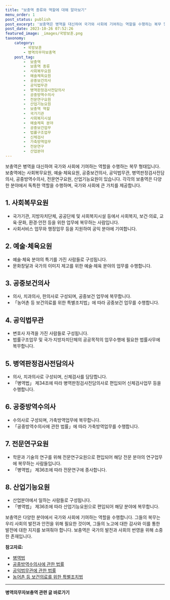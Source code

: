 ```yaml
---
title: "보충역 종류와 역할에 대해 알아보기"
menu_order: 1
post_status: publish
post_excerpt: '보충역은 병역을 대신하여 국가와 사회에 기여하는 역할을 수행하는 복무 형태입니다. 보충역에는 사회복무요원, 예술 체육요원, 공중보건의사, 공익법무관, 병역판정검사전담의사, 공중방역수의사, 전문연구요원, 산업기능요원이 있습니다. 각각의 보충역은 다양한 분야에서 독특한 역할을 수행하며, 국가와 사회에 큰 가치를 제공합니다.'
post_date: 2023-10-26 07:52:26
featured_image: _images/국방보훈.png
taxonomy:
    category:
        - 국방보훈
        - 병역의무자보충역
    post_tag:
        -  보충역
        -  보충역 종류
        -  사회복무요원
        -  예술체육요원
        -  공중보건의사
        -  공익법무관
        -  병역판정검사전담의사
        -  공중방역수의사
        -  전문연구요원
        -  산업기능요원
        -  보충역 역할
        -  국가기관
        -  사회복지시설
        -  예술체육 분야
        -  공중보건업무
        -  법률구조업무
        -  신체검사
        -  가축방역업무
        -  전문연구
        -  산업분야
---
```



보충역은 병역을 대신하여 국가와 사회에 기여하는 역할을 수행하는 복무 형태입니다. 보충역에는 사회복무요원, 예술·체육요원, 공중보건의사, 공익법무관, 병역판정검사전담의사, 공중방역수의사, 전문연구요원, 산업기능요원이 있습니다. 각각의 보충역은 다양한 분야에서 독특한 역할을 수행하며, 국가와 사회에 큰 가치를 제공합니다.

## 1. 사회복무요원
- 국가기관, 지방자치단체, 공공단체 및 사회복지시설 등에서 사회복지, 보건·의료, 교육·문화, 환경·안전 등을 위한 업무에 복무하는 사람입니다.
- 사회서비스 업무와 행정업무 등을 지원하여 공익 분야에 기여합니다.

## 2. 예술·체육요원
- 예술·체육 분야의 특기를 가진 사람들로 구성됩니다.
- 문화창달과 국가의 이미지 제고를 위한 예술·체육 분야의 업무를 수행합니다.

## 3. 공중보건의사
- 의사, 치과의사, 한의사로 구성되며, 공중보건 업무에 복무합니다.
- 「농어촌 등 보건의료를 위한 특별조치법」에 따라 공중보건 업무를 수행합니다.

## 4. 공익법무관
- 변호사 자격을 가진 사람들로 구성됩니다.
- 법률구조업무 및 국가·지방자치단체의 공공목적의 업무수행에 필요한 법률사무에 복무합니다.

## 5. 병역판정검사전담의사
- 의사, 치과의사로 구성되며, 신체검사를 담당합니다.
- 「병역법」 제34조에 따라 병역판정검사전담의사로 편입되어 신체검사업무 등을 수행합니다.

## 6. 공중방역수의사
- 수의사로 구성되며, 가축방역업무에 복무합니다.
- 「공중방역수의사에 관한 법률」에 따라 가축방역업무를 수행합니다.

## 7. 전문연구요원
- 학문과 기술의 연구를 위해 전문연구요원으로 편입되어 해당 전문 분야의 연구업무에 복무하는 사람들입니다.
- 「병역법」 제36조에 따라 전문연구에 종사합니다.

## 8. 산업기능요원
- 산업분야에서 일하는 사람들로 구성됩니다.
- 「병역법」 제36조에 따라 산업기능요원으로 편입되어 해당 분야에 복무합니다.

보충역은 다양한 분야에서 국가와 사회에 기여하는 역할을 수행합니다. 그들의 복무는 우리 사회의 발전과 안전을 위해 필요한 것이며, 그들의 노고에 대한 감사와 이를 통한 발전에 대한 지지를 보여줘야 합니다. 보충역은 국가의 발전과 사회의 번영을 위해 소중한 존재입니다.

**참고자료:**
- [병역법](https://www.law.go.kr/lsInfoP.do?lsiSeq=224707&efYd=20211201#0000)
- [공중방역수의사에 관한 법률](https://www.law.go.kr/lsInfoP.do?lsiSeq=224707&efYd=20211201#0000)
- [공익법무관에 관한 법률](https://www.law.go.kr/lsInfoP.do?lsiSeq=224707&efYd=20211201#0000)
- [농어촌 등 보건의료를 위한 특별조치법](https://www.law.go.kr/lsInfoP.do?lsiSeq=224707&efYd=20211201#0000)
<!-- wp:separator -->
<hr class="wp-block-separator has-alpha-channel-opacity"/>
<!-- /wp:separator -->

<!-- wp:group {"backgroundColor":"base","layout":{"type":"constrained"}} -->
<div class="wp-block-group has-base-background-color has-background"><!-- wp:paragraph {"align":"center","fontSize":"medium"} -->
<p class="has-text-align-center has-large-font-size"><strong>병역의무자보충역 관련 글 바로가기</strong></p>
<!-- /wp:paragraph -->


<!-- wp:latest-posts
{"categories":[{"id":9045,"count":19,"description":"","link":"https://uknowlaw.com/category/%eb%b3%91%ec%97%ad%ec%9d%98%eb%ac%b4%ec%9e%90%eb%b3%b4%ec%b6%a9%ec%97%ad/","name":"병역의무자보충역","slug":"병역의무자보충역","taxonomy":"category","parent":0,"meta":[],"_links":{"self":[{"href":"https://uknowlaw.com/wp-json/wp/v2/categories/9045"}],"collection":[{"href":"https://uknowlaw.com/wp-json/wp/v2/categories"}],"about":[{"href":"https://uknowlaw.com/wp-json/wp/v2/taxonomies/category"}],"wp:post_type":[{"href":"https://uknowlaw.com/wp-json/wp/v2/posts?categories=9045"}],"curies":[{"name":"wp","href":"https://api.w.org/{rel}","templated":true}]}}],"postsToShow":100,"excerptLength":28,"postLayout":"grid","columns":2,"featuredImageAlign":"left","featuredImageSizeSlug":"large","fontSize":"small"} /--></div>
<!-- /wp:group -->